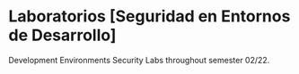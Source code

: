 # Laboratorios [Seguridad en Entornos de Desarrollo]
Development Environments Security Labs throughout semester 02/22.